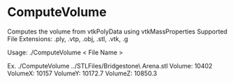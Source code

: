 # ComputeVolume
Computes the volume from vtkPolyData using vtkMassProperties
Supported File Extensions: .ply, .vtp, .obj, .stl, .vtk, .g

Usage:
./ComputeVolume < File Name >


Ex. ./ComputeVolume ../STLFiles/Bridgestone\ Arena.stl
Volume: 10402
    VolumeX: 10157
    VolumeY: 10172.7
    VolumeZ: 10850.3
